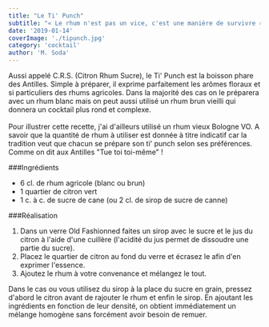 ```yaml
---
title: "Le Ti' Punch"
subtitle: "« Le rhum n'est pas un vice, c'est une manière de survivre » H.Emingway"
date: '2019-01-14'
coverImage: './tipunch.jpg'
category: 'cocktail'
author: 'M. Soda'
---
```


Aussi appelé C.R.S. (Citron Rhum Sucre), le Ti' Punch est la boisson phare des Antilles. Simple à préparer, il exprime parfaitement les arômes floraux et si particuliers des rhums agricoles. Dans la majorité des cas on le préparera avec un rhum blanc mais on peut aussi utilisé un rhum brun vieilli qui donnera un cocktail plus rond et complexe.
<br /><br />
Pour illustrer cette recette, j'ai d'ailleurs utilisé un rhum vieux Bologne VO.
A savoir que la quantité de rhum à utiliser est donnée à titre indicatif car la tradition veut que chacun se prépare son ti' punch selon ses préférences. Comme on dit aux Antilles "Tue toi toi-même" !

###Ingrédients

- 6 cl. de rhum agricole (blanc ou brun)
- 1 quartier de citron vert
- 1 c. à c. de sucre de cane (ou 2 cl. de sirop de sucre de canne)

###Réalisation

1. Dans un verre Old Fashionned faites un sirop avec le sucre et le jus du citron à l'aide d'une cuillère (l'acidité du jus permet de dissoudre une partie du sucre).
2. Placez le quartier de citron au fond du verre et écrasez le afin d'en exprimer l'essence.
3. Ajoutez le rhum à votre convenance et mélangez le tout.

Dans le cas ou vous utilisez du sirop à la place du sucre en grain, pressez d'abord le citron avant de rajouter le rhum et enfin le sirop. En ajoutant les ingrédients en fonction de leur densité, on obtient immédiatement un mélange homogène sans forcément avoir besoin de remuer.
